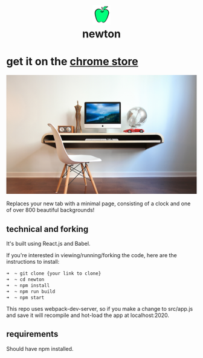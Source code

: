 <h1 align="center">
  <img src ="https://raw.githubusercontent.com/kingscott/newton/master/icons/icon48.png" />
  <br/>
  newton
</h1>

# get it on the [chrome store](https://chrome.google.com/webstore/detail/newton/ogkmipmkbppmcmdgeomnhlbgijbijjpi)
![marquee](https://raw.githubusercontent.com/kingscott/newton/master/icons/screenshot2.png)

Replaces your new tab with a minimal page, consisting of a clock and one of over 800 beautiful backgrounds!

## technical and forking
It's built using React.js and Babel.

If you're interested in viewing/running/forking the code, here are the instructions to install:

```shell
➜  ~ git clone {your link to clone}
➜  ~ cd newton
➜  ~ npm install
➜  ~ npm run build
➜  ~ npm start
```

This repo uses webpack-dev-server, so if you make a change to src/app.js and save it will recompile and hot-load the app at localhost:2020.

## requirements

Should have npm installed.
